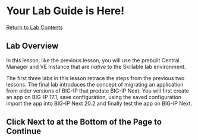 # Your Lab Guide is Here!

[Return to Lab Contents](#lab-contents)

## Lab Overview

In this lesson, like the previous lesson, you will use the prebuilt Central Manager and VE Instance that are *native* to the Skillable lab environment.

The first three labs in this lesson retrace the steps from the previous two lessons.  The final lab introduces the concept of migrating an application from older versions of BIG-IP that predate BIG-IP Next.  You will first create an app on BIG-IP 17.1, save configuration, using the saved configuration import the app into BIG-IP Next 20.2 and finally test the app on BIG-IP Next.

## Click **Next** to at the Bottom of the Page to Continue
